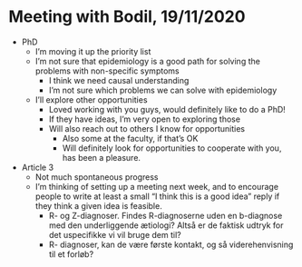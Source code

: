 # Meeting with Bodil, 19/11/2020
* PhD
	* I’m moving it up the priority list
	* I’m not sure that epidemiology is a good path for solving the problems with non-specific symptoms
		* I think we need causal understanding
		* I’m not sure which problems we can solve with epidemiology
	* I’ll explore other opportunities
		* Loved working with you guys, would definitely like to do a PhD!
		* If they have ideas, I’m very open to exploring those
		* Will also reach out to others I know for opportunities
			* Also some at the faculty, if that’s OK
			* Will definitely look for opportunities to cooperate with you, has been a pleasure.
* Article 3
	* Not much spontaneous progress
	* I’m thinking of setting up a meeting next week, and to encourage people to write at least a small “I think this is a good idea” reply if they think a given idea is feasible.
		- R- og Z-diagnoser. Findes R-diagnoserne uden en b-diagnose med den underliggende ætiologi? Altså er de faktisk udtryk for det uspecifikke vi vil bruge dem til?
		- R- diagnoser, kan de være første kontakt, og så viderehenvisning til et forløb?



<!-- #service/Meeting/Bodil -->

<!-- {BearID:20E4CC4F-352D-419B-A917-E99B9E76DA69-11150-00001F358DADA2D5} -->
